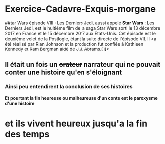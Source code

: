 # Exercice-Cadavre-Exquis-morgane
##tar Wars épisode VIII :
 Les Derniers Jedi, aussi appelé **Star Wars** : 
Les Derniers Jedi, est le huitième film de la saga Star Wars sorti le 13 décembre 2017 
en France et le 15 décembre 2017 aux États-Unis. Cet épisode est le deuxième volet de la 
Postlogie, étant la suite directe de l'épisode VII. Il <a été réalisé par Rian Johnson et la
 production fut confiée à Kathleen Kennedy et Ram Bergman aidé de J.J. Abrams.[1]>

## Il était un fois un ~~orateur~~ **narrateur** qui ne pouvait conter une histoire qu'en s'éloignant 

### Ainsi peu entendirent la conclusion de ses histoires 

#### Et pourtant la fin heureuse ou malheureuse d'un conte est le paroxysme d'une histoire
<h1> et ils vivent heureux jusqu'a la fin des temps </h1>
